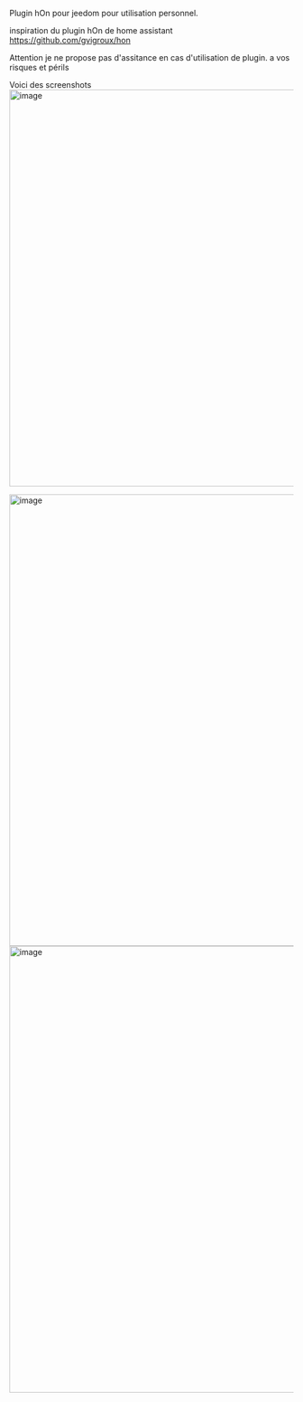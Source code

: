 Plugin hOn pour jeedom pour utilisation personnel. 


inspiration du plugin hOn de home assistant https://github.com/gvigroux/hon

Attention je ne propose pas d'assitance en cas d'utilisation de plugin. a vos risques et périls

Voici des screenshots
<img width="1633" height="702" alt="image" src="https://github.com/user-attachments/assets/d0aded53-9e1c-4a86-b653-ceaffaf422d5" />

<img width="1902" height="799" alt="image" src="https://github.com/user-attachments/assets/108760bd-aa33-4c04-be05-71cee5e5e872" />

<img width="1916" height="790" alt="image" src="https://github.com/user-attachments/assets/56f96b99-9a37-4c2c-a170-a477a988a50d" />
